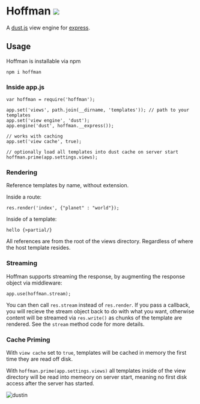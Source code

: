 # Hoffman [![](https://travis-ci.org/diffsky/hoffman.png)](https://travis-ci.org/diffsky/hoffman)

A [dust.js](https://github.com/linkedin/dustjs) view engine for [express](https://github.com/visionmedia/express).

## Usage

Hoffman is installable via npm

    npm i hoffman

### Inside app.js

```
var hoffman = require('hoffman');

app.set('views', path.join(__dirname, 'templates')); // path to your templates
app.set('view engine', 'dust');
app.engine('dust', hoffman.__express());

// works with caching
app.set('view cache', true);

// optionally load all templates into dust cache on server start
hoffman.prime(app.settings.views);
```

### Rendering

Reference templates by name, without extension.

Inside a route:

    res.render('index', {"planet" : "world"});
    
Inside of a template:

    hello {>partial/}

All references are from the root of the views directory. Regardless of where the host template resides.

### Streaming

Hoffman supports streaming the response, by augmenting the response object via middleware:

    app.use(hoffman.stream);
    
You can then call `res.stream` instead of `res.render`. If you pass a callback, you will recieve the stream
object back to do with what you want, otherwise content will be streamed via `res.write()` as chunks of the
template are rendered. See the `stream` method code for more details.


### Cache Priming

With `view cache` set to `true`, templates will be cached in memory the first time they are read off disk.

With `hoffman.prime(app.settings.views)` all templates inside of the view directory
will be read into memeory on server start, meaning no first disk access after the server has started.

![dustin](https://raw.github.com/wiki/diffsky/hoffman/hoffman.jpg)
